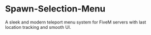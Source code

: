 # Spawn-Selection-Menu
A sleek and modern teleport menu system for FiveM servers with last location tracking and smooth UI.
